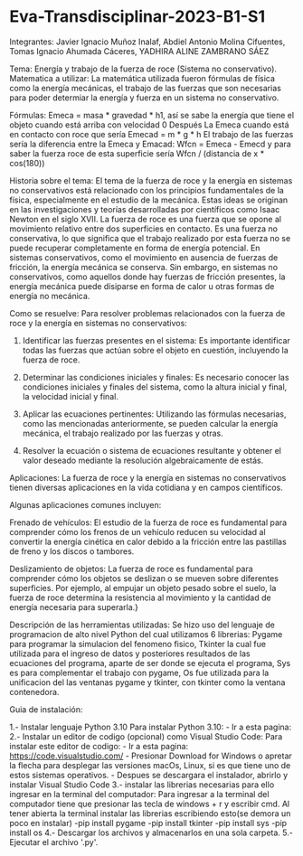 # Eva-Transdisciplinar-2023-B1-S1
Integrantes: Javier Ignacio Muñoz Inalaf, Abdiel Antonio Molina Cifuentes, Tomas Ignacio Ahumada Cáceres, YADHIRA ALINE ZAMBRANO SÁEZ

Tema: Energía y trabajo de la fuerza de roce (Sistema no conservativo).
Matematica a utilizar: La matemática utilizada fueron fórmulas de física como la energía mecánicas, 
el trabajo de las fuerzas que son necesarias para poder determiar la energía y fuerza en un sistema no conservativo.

Fórmulas: 
Emeca = masa * gravedad * h1, así se sabe la energía que tiene el objeto cuando está arriba con velocidad 0
Después La Emeca cuando está en contacto con roce que sería
Emecad = m * g * h
El trabajo de las fuerzas sería la diferencia entre la Emeca y Emacad: Wfcn = Emeca - Emecd
y para saber la fuerza roce de esta superficie sería Wfcn / (distancia de x * cos(180))

Historia sobre el tema:
El tema de la fuerza de roce y la energía en sistemas no conservativos está relacionado con los principios fundamentales de la física, 
especialmente en el estudio de la mecánica. Estas ideas se originan en las investigaciones y teorías desarrolladas por científicos como 
Isaac Newton en el siglo XVII.
La fuerza de roce es una fuerza que se opone al movimiento relativo entre dos superficies en contacto. Es una fuerza no conservativa, lo 
que significa que el trabajo realizado por esta fuerza no se puede recuperar completamente en forma de energía potencial. En sistemas 
conservativos, como el movimiento en ausencia de fuerzas de fricción, la energía mecánica se conserva. Sin embargo, en sistemas no 
conservativos, como aquellos donde hay fuerzas de fricción presentes, la energía mecánica puede disiparse en forma de calor u otras formas 
de energía no mecánica.

Como se resuelve:
Para resolver problemas relacionados con la fuerza de roce y la energía en sistemas no conservativos:

1. Identificar las fuerzas presentes en el sistema: Es importante identificar todas las fuerzas que actúan sobre el objeto en cuestión, 
incluyendo la fuerza de roce.

2. Determinar las condiciones iniciales y finales: Es necesario conocer las condiciones iniciales y finales del sistema, como la altura 
inicial y final, la velocidad inicial y final.

3. Aplicar las ecuaciones pertinentes: Utilizando las fórmulas necesarias, como las mencionadas anteriormente, se pueden calcular la 
energía mecánica, el trabajo realizado por las fuerzas y otras.

4. Resolver la ecuación o sistema de ecuaciones resultante y obtener el valor deseado mediante la resolución algebraicamente de estás.

Aplicaciones:
La fuerza de roce y la energía en sistemas no conservativos tienen diversas aplicaciones en la vida cotidiana y en campos científicos. 

Algunas aplicaciones comunes incluyen:

Frenado de vehículos: El estudio de la fuerza de roce es fundamental para comprender cómo los frenos de un vehículo reducen su velocidad 
al convertir la energía cinética en calor debido a la fricción entre las pastillas de freno y los discos o tambores.

Deslizamiento de objetos: La fuerza de roce es fundamental para comprender cómo los objetos se deslizan o se mueven sobre diferentes 
superficies. Por ejemplo, al empujar un objeto pesado sobre el suelo, la fuerza de roce determina la resistencia al movimiento y la
cantidad de energía necesaria para superarla.}

Descripción de las herramientas utilizadas:
Se hizo uso del lenguaje de programacion de alto nivel Python del cual utilizamos 6 librerias: Pygame para programar la simulacion del fenomeno fisico,  Tkinter la cual fue utilizada para el ingreso de datos y posteriores resultados de las ecuaciones del programa, aparte de ser donde se ejecuta el programa, Sys es para complementar el trabajo con pygame, Os fue utilizada para la unificacion del las ventanas pygame y tkinter, con tkinter como la ventana contenedora.

Guia de instalación:

1.- Instalar lenguaje Python 3.10
Para instalar Python 3.10:
    - Ir a esta pagina:
2.- Instalar un editor de codigo (opcional) como Visual Studio Code:
Para instalar este editor de codigo:
    - Ir a esta pagina: https://code.visualstudio.com/
    - Presionar Download for Windows o apretar la flecha para desplegar las versiones macOs, Linux, si es que tiene uno de estos sistemas operativos.
    - Despues se descargara el instalador, abrirlo y instalar Visual Studio Code
3.- instalar las librerias necesarias  para ello ingresar en la terminal del computador:
Para ingresar a la terminal del computador tiene que presionar las tecla de windows + r y escribir cmd. Al tener abierta la terminal instalar las librerias escribiendo esto(se demora un poco en instalar)
  -pip install pygame
  -pip install tkinter
  -pip install sys
  -pip install os
4.- Descargar los archivos y almacenarlos en una sola carpeta.
5.- Ejecutar el archivo '.py'.
